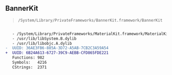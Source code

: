 ## BannerKit

> `/System/Library/PrivateFrameworks/BannerKit.framework/BannerKit`

```diff

   - /System/Library/PrivateFrameworks/MaterialKit.framework/MaterialKit
   - /usr/lib/libSystem.B.dylib
   - /usr/lib/libobjc.A.dylib
-  UUID: 36AE3FB6-885A-3D72-A5AB-7CB2C3A59A54
+  UUID: 6B24A613-6727-39C9-AEBB-CFD865FDE221
   Functions: 982
   Symbols:   4216
   CStrings:  2371

```
